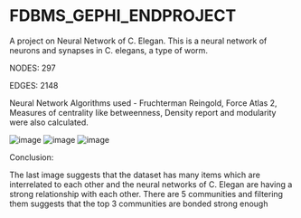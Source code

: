 # FDBMS_GEPHI_ENDPROJECT
A project on Neural Network of C. Elegan. This is a neural network of neurons and synapses in C. elegans, a type of worm.


NODES: 297

EDGES: 2148


 Neural Network Algorithms used - Fruchterman Reingold, Force Atlas 2, Measures of centrality like betweenness, Density report and modularity were also calculated.
 
 
 ![image](https://user-images.githubusercontent.com/93238919/163803509-8f01fe86-84cc-48ca-ab9f-912a8ac4dfa1.png)
![image](https://user-images.githubusercontent.com/93238919/163803565-be1aa49c-3f5b-4c9c-924d-58ec2a765b63.png)
![image](https://user-images.githubusercontent.com/93238919/163803649-85c8ca29-98cb-4a36-950e-7dbcfd1c1623.png)

Conclusion:

The last image suggests that the dataset has many items which are interrelated to each other 
and the neural networks of C. Elegan are having a strong relationship with each other. There 
are 5 communities and filtering them suggests that the top 3 communities are bonded strong 
enough
